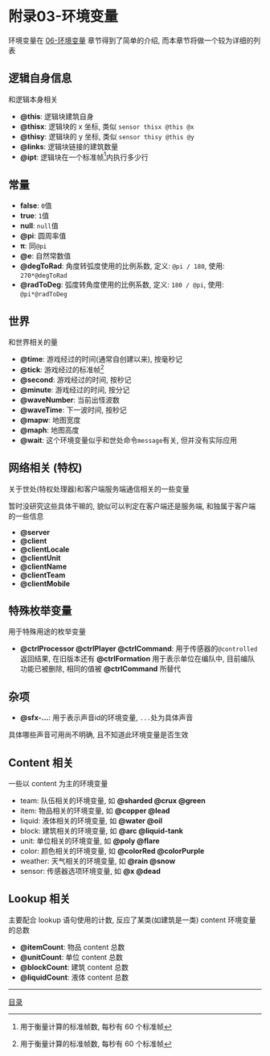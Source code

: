 附录03-环境变量
===============================================================================
环境变量在 [06-环境变量](./06-env-vars.md) 章节得到了简单的介绍,
而本章节将做一个较为详细的列表


逻辑自身信息
-------------------------------------------------------------------------------
和逻辑本身相关

- **@this**: 逻辑块建筑自身
- **@thisx**: 逻辑块的 x 坐标, 类似 `sensor thisx @this @x`
- **@thisy**: 逻辑块的 y 坐标, 类似 `sensor thisy @this @y`
- **@links**: 逻辑块链接的建筑数量
- **@ipt**: 逻辑块在一个标准帧[^1]内执行多少行


常量
-------------------------------------------------------------------------------

- **false**: `0`值
- **true**: `1`值
- **null**: `null`值
- **@pi**: 圆周率值
- **π**: 同`@pi`
- **@e**: 自然常数值
- **@degToRad**: 角度转弧度使用的比例系数, 定义: `@pi / 180`, 使用: `270*@degToRad`
- **@radToDeg**: 弧度转角度使用的比例系数, 定义: `180 / @pi`, 使用: `@pi*@radToDeg`


世界
-------------------------------------------------------------------------------
和世界相关的量

- **@time**: 游戏经过的时间(通常自创建以来), 按毫秒记
- **@tick**: 游戏经过的标准帧[^1]
- **@second**: 游戏经过的时间, 按秒记
- **@minute**: 游戏经过的时间, 按分记
- **@waveNumber**: 当前出怪波数
- **@waveTime**: 下一波时间, 按秒记
- **@mapw**: 地图宽度
- **@maph**: 地图高度
- **@wait**: 这个环境变量似乎和世处命令`message`有关, 但并没有实际应用


网络相关 (特权)
-------------------------------------------------------------------------------
关于世处(特权处理器)和客户端服务端通信相关的一些变量

暂时没研究这些具体干嘛的, 貌似可以判定在客户端还是服务端,
和独属于客户端的一些信息

- **@server**
- **@client**
- **@clientLocale**
- **@clientUnit**
- **@clientName**
- **@clientTeam**
- **@clientMobile**


特殊枚举变量
-------------------------------------------------------------------------------
用于特殊用途的枚举变量

- **@ctrlProcessor @ctrlPlayer @ctrlCommand**: 用于传感器的`@controlled`返回结果,
  在旧版本还有 **@ctrlFormation** 用于表示单位在编队中,
  目前编队功能已被删除, 相同的值被 **@ctrlCommand** 所替代


杂项
-------------------------------------------------------------------------------
- **@sfx-...**: 用于表示声音id的环境变量, `...`处为具体声音

具体哪些声音可用尚不明确, 且不知道此环境变量是否生效


Content 相关
-------------------------------------------------------------------------------
一些以 content 为主的环境变量

- team:    队伍相关的环境变量, 如 **@sharded @crux @green**
- item:    物品相关的环境变量, 如 **@copper @lead**
- liquid:  液体相关的环境变量, 如 **@water @oil**
- block:   建筑相关的环境变量, 如 **@arc @liquid-tank**
- unit:    单位相关的环境变量, 如 **@poly @flare**
- color:   颜色相关的环境变量, 如 **@colorRed @colorPurple**
- weather: 天气相关的环境变量, 如 **@rain @snow**
- sensor:  传感器选项环境变量, 如 **@x @dead**


Lookup 相关
-------------------------------------------------------------------------------
主要配合 lookup 语句使用的计数, 反应了某类(如建筑是一类) content 环境变量的总数

- **@itemCount**: 物品 content 总数
- **@unitCount**: 单位 content 总数
- **@blockCount**: 建筑 content 总数
- **@liquidCount**: 液体 content 总数


[^1]: 用于衡量计算的标准帧数, 每秒有 60 个标准帧

---
[目录](./README.md)
